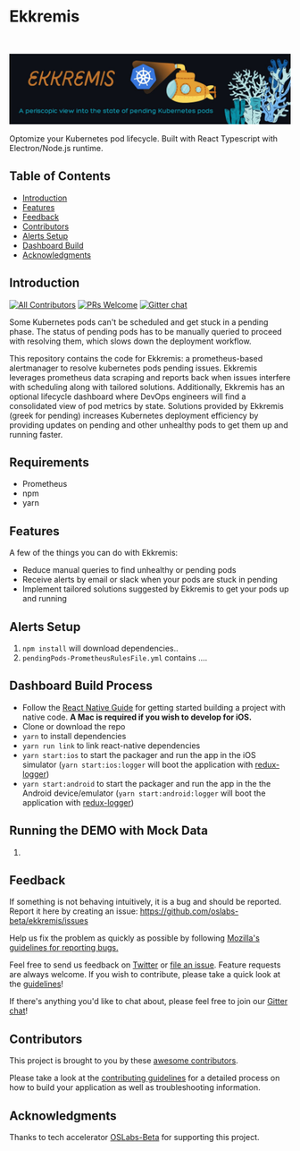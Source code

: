 <h1 align="left"> Ekkremis </h1> <br>
<p align="left">
  <a href="[https://gitpoint.co/](https://github.com/oslabs-beta/Ekkremis)"> 
    <img alt="Ekkremis Banner" title="Ekkremis Banner" src="./src/img/Ekkremis_Banner.jpg" width="650">
  </a>
</p>

<p align="left">
  Optomize your Kubernetes pod lifecycle. Built with React Typescript with Electron/Node.js runtime.
</p>

<!-- START doctoc generated TOC please keep comment here to allow auto update -->
<!-- DON'T EDIT THIS SECTION, INSTEAD RE-RUN doctoc TO UPDATE -->
## Table of Contents

- [Introduction](#introduction)
- [Features](#features)
- [Feedback](#feedback)
- [Contributors](#contributors)
- [Alerts Setup](#alerts-setup)
- [Dashboard Build](#dashboard-build)
- [Acknowledgments](#acknowledgments)

<!-- END doctoc generated TOC please keep comment here to allow auto update -->
## Introduction

[![All Contributors](https://img.shields.io/badge/all_contributors-73-orange.svg?style=flat-square)](./CONTRIBUTORS.md)
[![PRs Welcome](https://img.shields.io/badge/PRs-welcome-brightgreen.svg?style=flat-square)](http://makeapullrequest.com)
[![Gitter chat](https://img.shields.io/badge/chat-on_gitter-008080.svg?style=flat-square)](https://gitter.im/git-point)

Some Kubernetes pods can't be scheduled and get stuck in a pending phase. The status of pending pods has to be manually queried to proceed with resolving them, which slows down the deployment workflow. 

This repository contains the code for Ekkremis: a prometheus-based alertmanager to resolve kubernetes pods pending issues. Ekkremis leverages prometheus data scraping and reports back when issues interfere with scheduling along with tailored solutions. Additionally, Ekkremis has an optional lifecycle dashboard where DevOps engineers will find a consolidated view of pod metrics by state. Solutions provided by Ekkremis (greek for pending) increases Kubernetes deployment efficiency by providing updates on pending and other unhealthy pods to get them up and running faster. 

## Requirements
- Prometheus
- npm
- yarn

## Features

A few of the things you can do with Ekkremis:

* Reduce manual queries to find unhealthy or pending pods 
* Receive alerts by email or slack when your pods are stuck in pending
* Implement tailored solutions suggested by Ekkremis to get your pods up and running

<!-- <p align="left">
  <img src = "./src/img/Ekkremis-logo-dark.png" width=700>
</p>

**Optional Ekkremis Lifecycle Dashboard.**

<p align="left">
  <img src = "./src/img/charts.png" width=350>
</p>

<p align="left">
  <img src = "./src/img/charts.png" width=700>
</p> -->


## Alerts Setup

1. `npm install` will download dependencies..
2. `pendingPods-PrometheusRulesFile.yml` contains ....

## Dashboard Build Process

- Follow the [React Native Guide](https://facebook.github.io/react-native/docs/getting-started.html) for getting started building a project with native code. **A Mac is required if you wish to develop for iOS.**
- Clone or download the repo
- `yarn` to install dependencies
- `yarn run link` to link react-native dependencies
- `yarn start:ios` to start the packager and run the app in the iOS simulator (`yarn start:ios:logger` will boot the application with [redux-logger](<https://github.com/evgenyrodionov/redux-logger>))
- `yarn start:android` to start the packager and run the app in the the Android device/emulator (`yarn start:android:logger` will boot the application with [redux-logger](https://github.com/evgenyrodionov/redux-logger))
## Running the DEMO with Mock Data

1. 
## Feedback

If something is not behaving intuitively, it is a bug and should be reported.
Report it here by creating an issue: https://github.com/oslabs-beta/ekkremis/issues

Help us fix the problem as quickly as possible by following [Mozilla's guidelines for reporting bugs.](https://developer.mozilla.org/en-US/docs/Mozilla/QA/Bug_writing_guidelines#General_Outline_of_a_Bug_Report)

Feel free to send us feedback on [Twitter](https://twitter.com/gitpointapp) or [file an issue](https://github.com/gitpoint/git-point/issues/new). Feature requests are always welcome. If you wish to contribute, please take a quick look at the [guidelines](./CONTRIBUTING.md)!

If there's anything you'd like to chat about, please feel free to join our [Gitter chat](https://gitter.im/git-point)!

## Contributors

This project is brought to you by these [awesome contributors](./CONTRIBUTORS.md).

Please take a look at the [contributing guidelines](./CONTRIBUTING.md) for a detailed process on how to build your application as well as troubleshooting information.

## Acknowledgments

Thanks to tech accelerator [OSLabs-Beta](https://github.com/oslabs-beta) for supporting this project.

